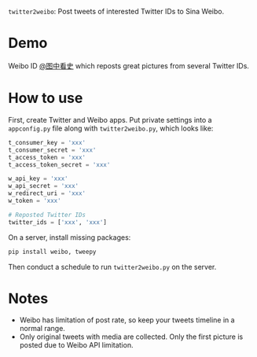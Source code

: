 `twitter2weibo`: Post tweets of interested Twitter IDs to Sina Weibo.

# Demo

Weibo ID [@图中看史](https://weibo.com/u/6401135522) which reposts great pictures from several Twitter IDs.

# How to use

First, create Twitter and Weibo apps. Put private settings into a `appconfig.py` file along with `twitter2weibo.py`, which looks like:

```py
t_consumer_key = 'xxx'
t_consumer_secret = 'xxx'
t_access_token = 'xxx'
t_access_token_secret = 'xxx'

w_api_key = 'xxx'
w_api_secret = 'xxx'
w_redirect_uri = 'xxx'
w_token = 'xxx'

# Reposted Twitter IDs
twitter_ids = ['xxx', 'xxx']

```

On a server, install missing packages:

```sh
pip install weibo, tweepy
```

Then conduct a schedule to run `twitter2weibo.py` on the server.

# Notes

- Weibo has limitation of post rate, so keep your tweets timeline in a normal range.
- Only original tweets with media are collected. Only the first picture is posted due to Weibo API limitation.
